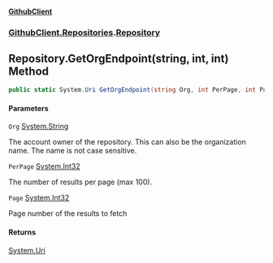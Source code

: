 #### [GithubClient](index.md 'index')
### [GithubClient.Repositories](GithubClient.Repositories.md 'GithubClient.Repositories').[Repository](GithubClient.Repositories.Repository.md 'GithubClient.Repositories.Repository')

## Repository.GetOrgEndpoint(string, int, int) Method

```csharp
public static System.Uri GetOrgEndpoint(string Org, int PerPage, int Page);
```
#### Parameters

<a name='GithubClient.Repositories.Repository.GetOrgEndpoint(string,int,int).Org'></a>

`Org` [System.String](https://docs.microsoft.com/en-us/dotnet/api/System.String 'System.String')

The account owner of the repository. This can also be the organization name. The name is not case sensitive.

<a name='GithubClient.Repositories.Repository.GetOrgEndpoint(string,int,int).PerPage'></a>

`PerPage` [System.Int32](https://docs.microsoft.com/en-us/dotnet/api/System.Int32 'System.Int32')

The number of results per page (max 100).

<a name='GithubClient.Repositories.Repository.GetOrgEndpoint(string,int,int).Page'></a>

`Page` [System.Int32](https://docs.microsoft.com/en-us/dotnet/api/System.Int32 'System.Int32')

Page number of the results to fetch

#### Returns
[System.Uri](https://docs.microsoft.com/en-us/dotnet/api/System.Uri 'System.Uri')